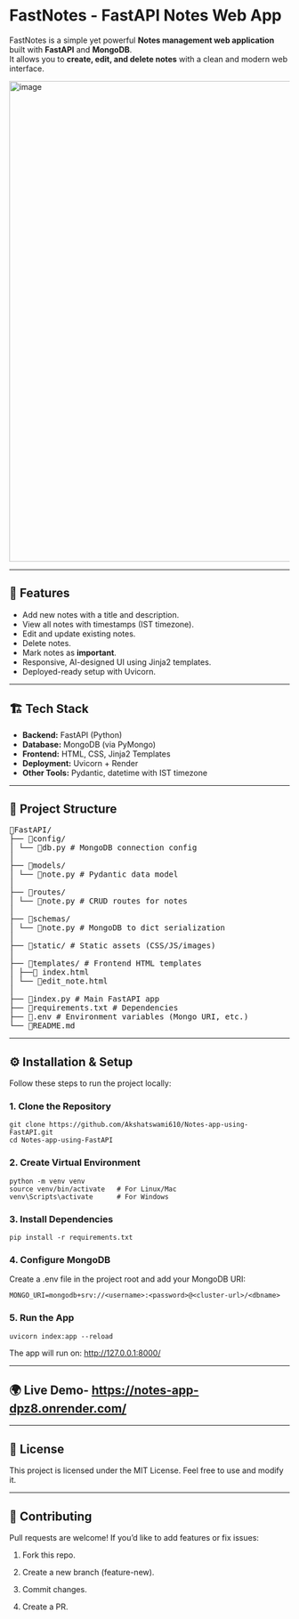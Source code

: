 # FastNotes - FastAPI Notes Web App

FastNotes is a simple yet powerful **Notes management web application** built with **FastAPI** and **MongoDB**.  
It allows you to **create, edit, and delete notes** with a clean and modern web interface.

<img width="1896" height="864" alt="image" src="https://github.com/user-attachments/assets/d0b6cea6-bd3e-4ea6-863d-b39eddc72783" />

---

## 🚀 Features
- Add new notes with a title and description.
- View all notes with timestamps (IST timezone).
- Edit and update existing notes.
- Delete notes.
- Mark notes as **important**.
- Responsive, AI-designed UI using Jinja2 templates.
- Deployed-ready setup with Uvicorn.

---

## 🏗 Tech Stack
- **Backend:** FastAPI (Python)
- **Database:** MongoDB (via PyMongo)
- **Frontend:** HTML, CSS, Jinja2 Templates
- **Deployment:** Uvicorn + Render
- **Other Tools:** Pydantic, datetime with IST timezone

---

## 📂 Project Structure
<pre>
📁FastAPI/
├── 📁config/
│ └── 📄db.py # MongoDB connection config
│
├── 📁models/
│ └── 📄note.py # Pydantic data model
│
├── 📁routes/
│ └── 📄note.py # CRUD routes for notes
│
├── 📁schemas/
│ └── 📄note.py # MongoDB to dict serialization
│
├── 📁static/ # Static assets (CSS/JS/images)
│
├── 📁templates/ # Frontend HTML templates
│ ├──📄 index.html
│ └── 📄edit_note.html
│
├── 📄index.py # Main FastAPI app
├── 📄requirements.txt # Dependencies
├── 📄.env # Environment variables (Mongo URI, etc.)
└── 📄README.md
</pre>
---

## ⚙️ Installation & Setup
Follow these steps to run the project locally:

### 1. Clone the Repository
    git clone https://github.com/Akshatswami610/Notes-app-using-FastAPI.git
    cd Notes-app-using-FastAPI
### 2. Create Virtual Environment
    python -m venv venv
    source venv/bin/activate   # For Linux/Mac
    venv\Scripts\activate      # For Windows
    
### 3. Install Dependencies
    pip install -r requirements.txt
    
### 4. Configure MongoDB
Create a .env file in the project root and add your MongoDB URI:

    MONGO_URI=mongodb+srv://<username>:<password>@<cluster-url>/<dbname>
    
### 5. Run the App
    uvicorn index:app --reload

The app will run on: http://127.0.0.1:8000/

---

## 🌍 Live Demo- https://notes-app-dpz8.onrender.com/

---

## 📝 License
This project is licensed under the MIT License.
Feel free to use and modify it.

---

## 🤝 Contributing
Pull requests are welcome! If you’d like to add features or fix issues:

1. Fork this repo.

2. Create a new branch (feature-new).

3. Commit changes.

4. Create a PR.
